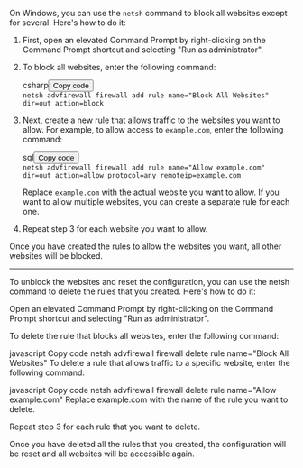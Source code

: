 <p>On Windows, you can use the <code>netsh</code> command to block all websites except for several. Here's how to do it:</p>
<ol>
<li>
<p>First, open an elevated Command Prompt by right-clicking on the Command Prompt shortcut and selecting "Run as administrator".</p>
</li>
<li>
<p>To block all websites, enter the following command:</p>
<div>
<div>csharp<button>Copy code</button></div>
<div><code>netsh advfirewall firewall add rule name="Block All Websites" dir=out action=block </code></div>
</div>
</li>
<li>
<p>Next, create a new rule that allows traffic to the websites you want to allow. For example, to allow access to <code>example.com</code>, enter the following command:</p>
<div>
<div>sql<button>Copy code</button></div>
<div><code>netsh advfirewall firewall add rule name="Allow example.com" dir=out action=allow protocol=any remoteip=example.com </code></div>
</div>
<p>Replace <code>example.com</code> with the actual website you want to allow. If you want to allow multiple websites, you can create a separate rule for each one.</p>
</li>
<li>
<p>Repeat step 3 for each website you want to allow.</p>
</li>
</ol>
<p>Once you have created the rules to allow the websites you want, all other websites will be blocked.</p>


___

To unblock the websites and reset the configuration, you can use the netsh command to delete the rules that you created. Here's how to do it:

Open an elevated Command Prompt by right-clicking on the Command Prompt shortcut and selecting "Run as administrator".

To delete the rule that blocks all websites, enter the following command:

javascript
Copy code
netsh advfirewall firewall delete rule name="Block All Websites"
To delete a rule that allows traffic to a specific website, enter the following command:

javascript
Copy code
netsh advfirewall firewall delete rule name="Allow example.com"
Replace example.com with the name of the rule you want to delete.

Repeat step 3 for each rule that you want to delete.

Once you have deleted all the rules that you created, the configuration will be reset and all websites will be accessible again.
